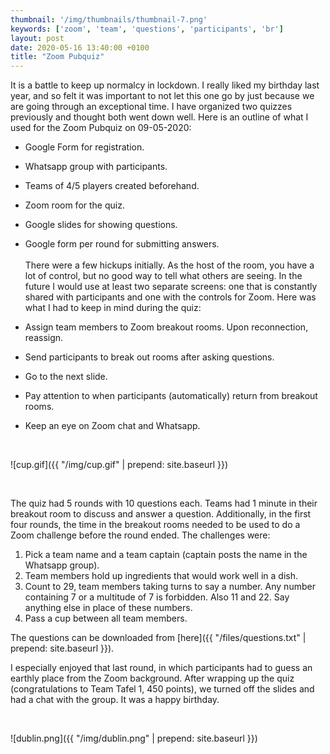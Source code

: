 ```yaml
---
thumbnail: '/img/thumbnails/thumbnail-7.png'
keywords: ['zoom', 'team', 'questions', 'participants', 'br']
layout: post
date: 2020-05-16 13:40:00 +0100
title: "Zoom Pubquiz"
---
```


It is a battle to keep up normalcy in lockdown. I really liked my birthday last year, and so felt it was important to not let this one go by just because we are going through an exceptional time. I have organized two quizzes previously and thought both went down well. Here is an outline of what I used for the Zoom Pubquiz on 09-05-2020:

* Google Form for registration. 
* Whatsapp group with participants.
* Teams of 4/5 players created beforehand.
* Zoom room for the quiz.
* Google slides for showing questions.
* Google form per round for submitting answers.
<br/><br/>
There were a few hickups initially. As the host of the room, you have a lot of control, but no good way to tell what others are seeing. In the future I would use at least two separate screens: one that is constantly shared with participants and one with the controls for Zoom. Here was what I had to keep in mind during the quiz:

* Assign team members to Zoom breakout rooms. Upon reconnection, reassign.
* Send participants to break out rooms after asking questions.
* Go to the next slide.
* Pay attention to when participants (automatically) return from breakout rooms.
* Keep an eye on Zoom chat and Whatsapp.

<br/>

![cup.gif]({{ "/img/cup.gif" | prepend: site.baseurl }})

<br/>

The quiz had 5 rounds with 10 questions each. Teams had 1 minute in their breakout room to discuss and answer a question. Additionally, in the first four rounds, the time in the breakout rooms needed to be used to do a Zoom challenge before the round ended. The challenges were:

1. Pick a team name and a team captain (captain posts the name in the Whatsapp group).
2. Team members hold up ingredients that would work well in a dish.
3. Count to 29, team members taking turns to say a number. Any number containing 7 or a multitude of 7 is forbidden. Also 11 and 22. Say anything else in place of these numbers.
4. Pass a cup between all team members.

The questions can be downloaded from [here]({{ "/files/questions.txt" | prepend: site.baseurl }}). 

I especially enjoyed that last round, in which participants had to guess an earthly place from the Zoom background. After wrapping up the quiz (congratulations to Team Tafel 1, 450 points), we turned off the slides and had a chat with the group. It was a happy birthday.

<br/>

![dublin.png]({{ "/img/dublin.png" | prepend: site.baseurl }})